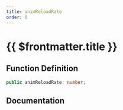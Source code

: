 ```yaml
---
title: animReloadRate
order: 0
---
```


# {{ $frontmatter.title }}

## Function Definition

```ts
public animReloadRate: number;
```

## Documentation

<!--@include: ./parts/animReloadRate.md-->
